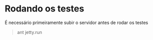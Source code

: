 # Rodando os testes

É necessário primeiramente subir o servidor antes de rodar os testes

> ant jetty.run

